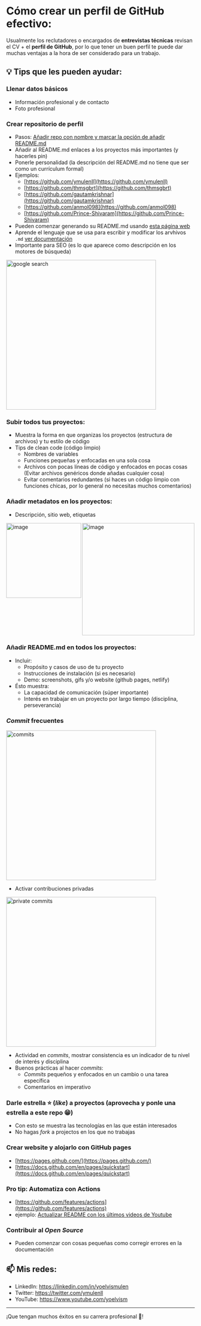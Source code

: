 # Cómo crear un perfil de GitHub efectivo:

Usualmente los reclutadores o encargados de **entrevistas técnicas** revisan el CV + el **perfil de GitHub**, por lo que tener un buen perfil te puede dar muchas ventajas a la hora de ser considerado para un trabajo.

## 💡 Tips que les pueden ayudar:

### Llenar datos básicos
- Información profesional y de contacto
- Foto profesional

### Crear repositorio de perfil
- Pasos: [Añadir repo con nombre *<username>* y marcar la opción de añadir README.md](https://docs.github.com/en/account-and-profile/setting-up-and-managing-your-github-profile/customizing-your-profile/managing-your-profile-readme)
- Añadir al README.md enlaces a los proyectos más importantes (y hacerles pin)
- Ponerle personalidad (la descripción del README.md no tiene que ser como un currículum formal)
- Ejemplos:
    - [https://github.com/ymulenll](https://github.com/ymulenll)
    - [https://github.com/thmsgbrt](https://github.com/thmsgbrt)
    - [https://github.com/gautamkrishnar](https://github.com/gautamkrishnar)
    - [https://github.com/anmol098](https://github.com/anmol098)
    - [https://github.com/Prince-Shivaram](https://github.com/Prince-Shivaram)
- Pueden comenzar generando su README.md usando [esta página web](https://rahuldkjain.github.io/gh-profile-readme-generator/)
- Aprende el lenguaje que se usa para escribir y modificar los arvhivos `.md` [ver documentación](https://docs.github.com/en/get-started/writing-on-github/getting-started-with-writing-and-formatting-on-github/quickstart-for-writing-on-github)
- Importante para SEO (es lo que aparece como descripción en los motores de búsqueda)
<img width="400" alt="google search" src="https://user-images.githubusercontent.com/3630913/194914506-2745a8b7-622b-45b3-8637-8b840271fcf8.png">

### Subir **todos** tus proyectos:
- Muestra la forma en que organizas los proyectos (estructura de archivos) y tu estilo de código
- Tips de clean code (código limpio)
    - Nombres de variables
    - Funciones pequeñas y enfocadas en una sola cosa
    - Archivos con pocas líneas de código y enfocados en pocas cosas (Evitar archivos genéricos donde añadas cualquier cosa)
    - Evitar comentarios redundantes (si haces un código limpio con funciones chicas, por lo general no necesitas muchos comentarios)
    
### Añadir metadatos en los proyectos:
- Descripción, sitio web, etiquetas
<img align="left" width="200" alt="image" src="https://user-images.githubusercontent.com/3630913/194924660-f31b60b2-8ee6-4262-864b-8de92c7982e6.png">
<img width="300" alt="image" src="https://user-images.githubusercontent.com/3630913/194924974-2ef1757f-4e73-447e-96bc-0d86476b2677.png">

    
### Añadir README.md en **todos** los proyectos:
- Incluir:
    - Propósito y casos de uso de tu proyecto
    - Instrucciones de instalación (si es necesario)
    - Demo: screenshots, gifs y/o website (github pages, netlify)
- Ésto muestra:
    - La capacidad de comunicación (súper importante)
    - Interés en trabajar en un proyecto por largo tiempo (disciplina, perseverancia)
        
### *Commit* frecuentes
<img width="400" alt="commits" src="https://user-images.githubusercontent.com/3630913/194914586-c74ed783-b581-41e2-a3a3-e6d1b29e8e9f.png">

- Activar contribuciones privadas
<img width="400" alt="private commits" src="https://user-images.githubusercontent.com/3630913/194914608-9d200314-4bae-430a-a0f2-af48c924391f.png">
    
- Actividad en *commits*, mostrar consistencia es un indicador de tu nivel de interés y disciplina
- Buenos prácticas al hacer *commits*:
    - *Commits* pequeños y enfocados en un cambio o una tarea específica
    - Comentarios en imperativo
    
### Darle estrella ⭐️ (*like*) a proyectos (aprovecha y ponle una estrella a este repo 😁)
- Con esto se muestra las tecnologías en las que están interesados
- No hagas *fork* a projectos en los que no trabajas

### Crear website y alojarlo con GitHub pages
- [https://pages.github.com/](https://pages.github.com/)
- [https://docs.github.com/en/pages/quickstart](https://docs.github.com/en/pages/quickstart)

### Pro tip: Automatiza con Actions
- [https://github.com/features/actions](https://github.com/features/actions)
- ejemplo: [Actualizar README con los últimos videos de Youtube](https://github.com/ymulenll/ymulenll/blob/master/.github/workflows/update-readme.yml)

### Contribuir al *Open Source*
- Pueden comenzar con cosas pequeñas como corregir errores en la documentación

## 📫 Mis redes:
- LinkedIn: https://linkedin.com/in/yoelvismulen
- Twitter: https://twitter.com/ymulenll
- YouTube: https://www.youtube.com/yoelvism

---
¡Que tengan muchos éxitos en su carrera profesional 🎉!
